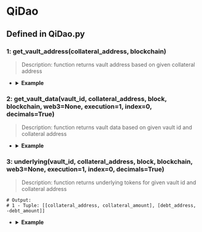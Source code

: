# QiDao

## Defined in QiDao.py

### 1: get_vault_address(collateral_address, blockchain)

> Description: function returns vault address based on given collateral address

- <details><summary><b>Example</b></summary>

  ```
  
  from defyes import *

  from defyes.functions import *

  from defyes import QiDao

  f1 = QiDao.get_vault_address('0x9C58BAcC331c9aa871AFD802DB6379a98e80CEdb', XDAI)

  print(f1)

  ```

  ```
  output: 0x014A177E9642d1b4E970418f894985dC1b85657f
  
  ```
  </details>

### 2: get_vault_data(vault_id, collateral_address, block, blockchain, web3=None, execution=1, index=0, decimals=True)

> Description: function returns vault data based on given vault id and collateral address


- <details><summary><b>Example</b></summary>

  ```
  from defyes import *

  from defyes.functions import *

  from defyes import QiDao

  f2 = QiDao.get_vault_data(1, '0x9C58BAcC331c9aa871AFD802DB6379a98e80CEdb', 'latest', XDAI)

  print(f2)


  ```

  ```
  output: 
  {'collateral_address': '0x9C58BAcC331c9aa871AFD802DB6379a98e80CEdb', 'collateral_amount': 0.0, 'collateral_token_usd_value': 96.15, 'debt_address': '0x3F56e0c36d275367b8C502090EDF38289b3dEa0d', 'debt_amount': 0.0, 'debt_token_usd_value': 0.9920834072195736, 'debt_usd_value': 0, 'collateral_ratio': None, 'available_debt_amount': 203205.79297252028, 'liquidation_ratio': 130, 'liquidation_price': None}
  
  ```
  </details>

### 3: underlying(vault_id, collateral_address, block, blockchain, web3=None, execution=1, index=0, decimals=True)

> Description: function returns underlying tokens for given vault id and collateral address

  ```
  # Output:
  # 1 - Tuple: [[collateral_address, collateral_amount], [debt_address, -debt_amount]]
  ```

- <details><summary><b>Example</b></summary>

  ```
  from defyes import *

  from defyes.functions import *

  from defyes import QiDao

  f3 = QiDao.underlying(1, '0x9C58BAcC331c9aa871AFD802DB6379a98e80CEdb', 'latest', XDAI)

  print(f3)

  ```

  ```
  output: 
  [['0x9C58BAcC331c9aa871AFD802DB6379a98e80CEdb', 0.0], ['0x3F56e0c36d275367b8C502090EDF38289b3dEa0d', 0.0]]
  
  ```
  </details>
